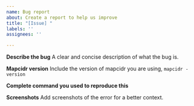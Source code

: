 ```yaml
---
name: Bug report
about: Create a report to help us improve
title: "[Issue] "
labels: ''
assignees: ''

---
```


**Describe the bug**
A clear and concise description of what the bug is.

**Mapcidr version**
Include the version of mapcidr you are using, `mapcidr -version`

**Complete command you used to reproduce this**


**Screenshots**
Add screenshots of the error for a better context.
